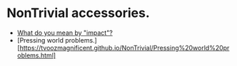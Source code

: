 # NonTrivial accessories. 

- [What do you mean by "impact"?](https://tvoozmagnificent.github.io/NonTrivial/What%20do%20you%20mean%20by%20%22impact%22%3F.html)
- [Pressing world problems.][https://tvoozmagnificent.github.io/NonTrivial/Pressing%20world%20problems.html]
